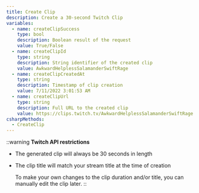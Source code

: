 ```yaml
---
title: Create Clip
description: Create a 30-second Twitch Clip
variables:
  - name: createClipSuccess
    type: bool
    description: Boolean result of the request
    value: True/False
  - name: createClipId
    type: string
    description: String identifier of the created clip
    value: AwkwardHelplessSalamanderSwiftRage
  - name: createClipCreatedAt
    type: string
    description: Timestamp of clip creation
    value: 7/11/2022 3:01:53 AM
  - name: createClipUrl
    type: string
    description: Full URL to the created clip
    value: https://clips.twitch.tv/AwkwardHelplessSalamanderSwiftRage
csharpMethods:
  - CreateClip
---
```


::warning
**Twitch API restrictions**
- The generated clip will always be 30 seconds in length
- The clip title will match your stream title at the time of creation

  To make your own changes to the clip duration and/or title, you can manually edit the clip later.
::
